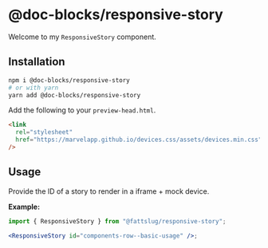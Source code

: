 # @doc-blocks/responsive-story

Welcome to my `ResponsiveStory` component.

## Installation

```sh
npm i @doc-blocks/responsive-story
# or with yarn
yarn add @doc-blocks/responsive-story
```

Add the following to your `preview-head.html`.

```html
<link
  rel="stylesheet"
  href="https://marvelapp.github.io/devices.css/assets/devices.min.css"
/>
```

## Usage

Provide the ID of a story to render in a iframe + mock device.

**Example:**

```jsx
import { ResponsiveStory } from "@fattslug/responsive-story";

<ResponsiveStory id="components-row--basic-usage" />;
```
